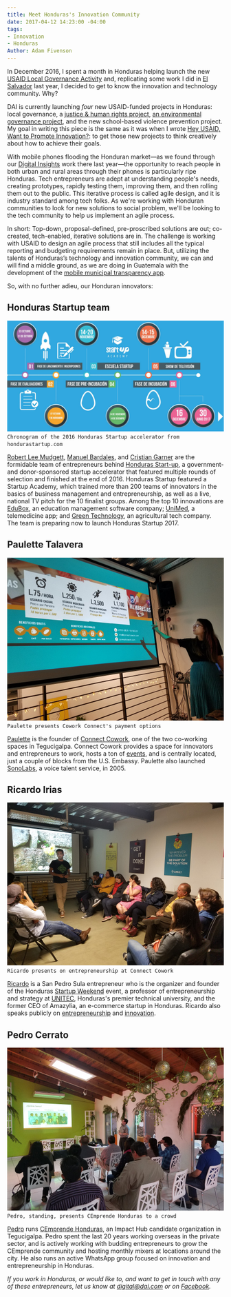 ```yaml
---
title: Meet Honduras's Innovation Community
date: 2017-04-12 14:23:00 -04:00
tags:
- Innovation
- Honduras
Author: Adam Fivenson
---
```


In December 2016, I spent a month in Honduras helping launch the new [USAID Local Governance Activity](https://www.dai.com/our-work/projects/honduras-local-governance-activity-hlg) and, replicating some work I did in [El Salvador](https://dai-global-digital.com/innovation-and-entrepreneurship-in-el-salvador.html) last year, I decided to get to know the innovation and technology community. Why?

DAI is currently launching *four* new USAID-funded projects in Honduras: local governance, a [justice & human rights project](https://www.dai.com/our-work/projects/honduras-justice-human-rights-and-security-strengthening-activity-jhrss), [an environmental governance project](https://www.dai.com/our-work/projects/honduras-ProParque-GEMA), and the new school-based violence prevention project. My goal in writing this piece is the same as it was when I wrote [Hey USAID, Want to Promote Innovation?](https://dai-global-digital.com/hey-usaid-want-to-promote-innovation.html): to get those new projects to think creatively about how to achieve their goals. 

<!--more-->

With mobile phones flooding the Honduran market—as we found through our [Digital Insights](https://dai-global-digital.com/honduras-digital-insights.html) work there last year—the opportunity to reach people in both urban and rural areas through their phones is particularly ripe Honduras. Tech entrepreneurs are adept at understanding people's needs, creating prototypes, rapidly testing them, improving them, and then rolling them out to the public. This iterative process is called agile design, and it is industry standard among tech folks. As we're working with Honduran communities to look for new solutions to social problem, we'll be looking to the tech community to help us implement an agile process. 

In short: Top-down, proposal-defined, pre-proscribed solutions are out; co-created, tech-enabled, iterative solutions are in. The challenge is working with USAID to design an agile process that still includes all the typical reporting and budgeting requirements remain in place. But, utilizing the talents of Honduras’s technology and innovation community, we can and will find a middle ground, as we are doing in Guatemala with the development of the [mobile municipal transparency app](https://dai-global-digital.com/citizen-centered-design-guatemala.html).

So, with no further adieu, our Honduran innovators:

## Honduras Startup team
![01.JPG](/uploads/01.JPG)
`Chronogram of the 2016 Honduras Startup accelerator from hondurastartup.com`

[Robert Lee Mudgett](https://www.linkedin.com/in/rmudgett/), [Manuel Bardales](https://www.linkedin.com/in/manuel-bardales-035b1745/), and [Cristian Garner](https://www.linkedin.com/in/crisgarner/) are the formidable team of entrepreneurs behind [Honduras Start-up](http://hondurastartup.com/), a government- and donor-sponsored startup accelerator that featured multiple rounds of selection and finished at the end of 2016. Honduras Startup featured a Startup Academy, which trained more than 200 teams of innovators in the basics of business management and entrepreneurship, as well as a live, national TV pitch for the 10 finalist groups. Among the top 10 innovations are [EduBox](http://edu.boxhn.com/), an education management software company; [UniMed](https://www.facebook.com/unimedhn/), a telemedicine app; and [Green Technology](http://greentechnologyhn.com/site/), an agricultural tech company. The team is preparing now to launch Honduras Startup 2017.

## Paulette Talavera
![02.jpg](/uploads/02.jpg)
`Paulette presents Cowork Connect's payment options`

[Paulette](https://www.linkedin.com/in/paulette-talavera-8ab06a10/) is the founder of [Connect Cowork](https://www.facebook.com/ConnectCowork/), one of the two co-working spaces in Tegucigalpa. Connect Cowork provides a space for innovators and entrepreneurs to work, hosts a ton of [events](https://www.facebook.com/pg/ConnectCowork/events/?ref=page_internal), and is centrally located, just a couple of blocks from the U.S. Embassy. Paulette also launched [SonoLabs](https://www.facebook.com/sonolabs/), a voice talent service, in 2005.

## Ricardo Irias
![03.jpg](/uploads/03.jpg)
`Ricardo presents on entrepreneurship at Connect Cowork`

[Ricardo](https://www.linkedin.com/in/ricardo-irias-86602311/) is a San Pedro Sula entrepreneur who is the organizer and founder of the Honduras [Startup Weekend](https://www.facebook.com/SWSanPedroSula/) event, a professor of entrepreneurship and strategy at [UNITEC](http://www.unitec.edu/), Honduras's premier technical university, and the former CEO of Amazylia, an e-commerce startup in Honduras. Ricardo also speaks publicly on [entrepreneurship](https://www.linkedin.com/pulse/mi-charla-tedx-en-unitec-agrega-esto-tu-lista-my-talk-ricardo-irias) and [innovation](https://www.facebook.com/events/1660537300638878/permalink/1669352466424028/). 

## Pedro Cerrato
![04b.jpg](/uploads/04b.jpg)
`Pedro, standing, presents CEmprende Honduras to a crowd`

[Pedro](https://www.linkedin.com/in/pedromarcialcerrato/) runs [CEmprende Honduras](https://www.facebook.com/cemprendehn/), an Impact Hub candidate organization in Tegucigalpa. Pedro spent the last 20 years working overseas in the private sector, and is actively working with budding entrepreneurs to grow the CEmprende community and hosting monthly mixers at locations around the city. He also runs an active WhatsApp group focused on innovation and entrepreneurship in Honduras.

*If you work in Honduras, or would like to, and want to get in touch with any of these entrepreneurs, let us know at digital@dai.com or on [Facebook](http://www.facebook.com/DAIGlobal).*